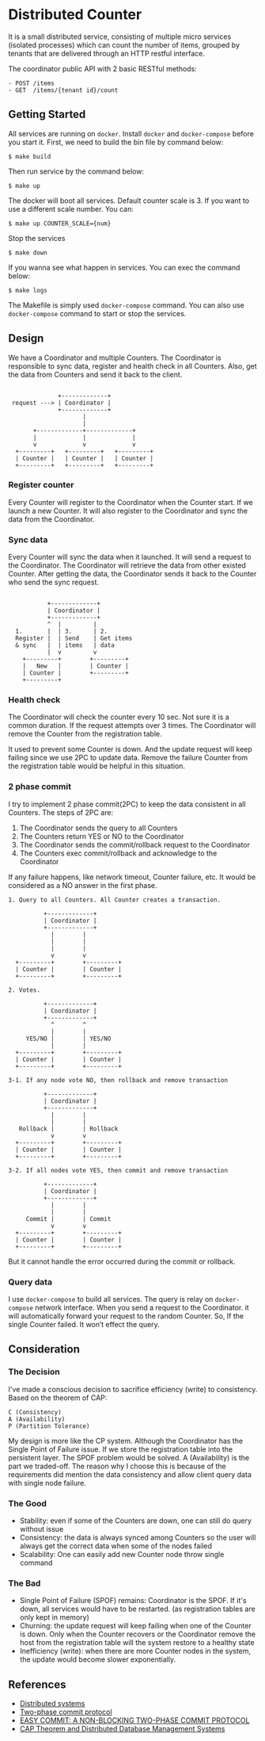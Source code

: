 # Distributed Counter

It is a small distributed service, consisting of multiple micro services (isolated processes) which can count the number of items, grouped by tenants that are delivered through an HTTP restful interface.

The coordinator public API with 2 basic RESTful methods:

```
- POST /items
- GET  /items/{tenant id}/count
```

## Getting Started

All services are running on `docker`. Install `docker` and `docker-compose` before you start it. First, we need to build the bin file by command below:

```
$ make build
```

Then run service by the command below:

```
$ make up
```

The docker will boot all services. Default counter scale is 3. If you want to use a different scale number. You can:

```
$ make up COUNTER_SCALE={num}
```

Stop the services

```
$ make down
```

If you wanna see what happen in services. You can exec the command below:

```
$ make logs
```

The Makefile is simply used `docker-compose` command. You can also use `docker-compose` command to start or stop the services.

## Design

We have a Coordinator and multiple Counters. The Coordinator is responsible to sync data, register and health check in all Counters. Also, get the data from Counters and send it back to the client.

```

              +-------------+
 request ---> | Coordinator |
              +-------------+
                     |
                     |
       +-------------+-------------+
       |             |             |
       v             v             v
  +---------+   +---------+   +---------+
  | Counter |   | Counter |   | Counter |
  +---------+   +---------+   +---------+

```

### Register counter

Every Counter will register to the Coordinator when the Counter start. If we launch a new Counter. It will also register to the Coordinator and sync the data from the Coordinator.

### Sync data

Every Counter will sync the data when it launched. It will send a request to the Coordinator. The Coordinator will retrieve the data from other existed Counter. After getting the data, the Coordinator sends it back to the Counter who send the sync request.

```

           +-------------+
           | Coordinator |
           +-------------+
           ^  |         |
  1.       |  | 3.      | 2.
  Register |  | Send    | Get items 
  & sync   |  | items   | data
           |  v         v
    +---------+        +---------+
    |   New   |        | Counter |
    | Counter |        +---------+
    +---------+

```

### Health check

The Coordinator will check the counter every 10 sec. Not sure it is a common duration. If the request attempts over 3 times. The Coordinator will remove the Counter from the registration table.

It used to prevent some Counter is down. And the update request will keep failing since we use 2PC to update data. Remove the failure Counter from the registration table would be helpful in this situation.

### 2 phase commit

I try to implement 2 phase commit(2PC) to keep the data consistent in all Counters. The steps of 2PC are:

1. The Coordinator sends the query to all Counters
2. The Counters return YES or NO to the Coordinator
3. The Coordinator sends the commit/rollback request to the Coordinator
4. The Counters exec commit/rollback and acknowledge to the Coordinator

If any failure happens, like network timeout, Counter failure, etc. It would be considered as a NO answer in the first phase.

```
1. Query to all Counters. All Counter creates a transaction.

          +-------------+
          | Coordinator |
          +-------------+
            |        |
            |        |
            |        |
            v        v
  +---------+        +---------+
  | Counter |        | Counter |
  +---------+        +---------+

2. Votes.

          +-------------+
          | Coordinator |
          +-------------+
            ^        ^
            |        |
     YES/NO |        | YES/NO
            |        |
  +---------+        +---------+
  | Counter |        | Counter |
  +---------+        +---------+

3-1. If any node vote NO, then rollback and remove transaction

          +-------------+
          | Coordinator |
          +-------------+
            |        |
            |        |
   Rollback |        | Rollback
            v        v
  +---------+        +---------+
  | Counter |        | Counter |
  +---------+        +---------+

3-2. If all nodes vote YES, then commit and remove transaction

          +-------------+
          | Coordinator |
          +-------------+
            |        |
            |        |
     Commit |        | Commit
            v        v
  +---------+        +---------+
  | Counter |        | Counter |
  +---------+        +---------+

```

But it cannot handle the error occurred during the commit or rollback.

### Query data

I use `docker-compose` to build all services. The query is relay on `docker-compose` network interface. When you send a request to the Coordinator. it will automatically forward your request to the random Counter. So, If the single Counter failed. It won’t effect the query.

## Consideration

### The Decision

I've made a conscious decision to sacrifice efficiency (write) to consistency. Based on the theorem of CAP:

```
C (Consistency)
A (Availability)
P (Partition Tolerance)
```

My design is more like the CP system. Although the Coordinator has the Single Point of Failure issue. If we store the registration table into the persistent layer. The SPOF problem would be solved. A (Availability) is the part we traded-off. The reason why I choose this is because of the requirements did mention the data consistency and allow client query data with single node failure.

### The Good

- Stability: even if some of the Counters are down, one can still do query without issue
- Consistency: the data is always synced among Counters so the user will always get the correct data when some of the nodes failed
- Scalability: One can easily add new Counter node throw single command

### The Bad

- Single Point of Failure (SPOF) remains: Coordinator is the SPOF. If it's down, all services would have to be restarted. (as registration tables are only kept in memory)
- Churning: the update request will keep failing when one of the Counter is down. Only when the Counter recovers or the Coordinator remove the host from the registration table will the system restore to a healthy state
- Inefficiency (write): when there are more Counter nodes in the system, the update would become slower exponentially.

## References

- [Distributed systems](http://book.mixu.net/distsys/)
- [Two-phase commit protocol](https://en.wikipedia.org/wiki/Two-phase_commit_protocol)
- [EASY COMMIT: A NON-BLOCKING TWO-PHASE COMMIT PROTOCOL](https://pdfs.semanticscholar.org/fcf2/eda96a3e71cbb2efce558384dc39415251be.pdf)
- [CAP Theorem and Distributed Database Management Systems](https://towardsdatascience.com/cap-theorem-and-distributed-database-management-systems-5c2be977950e)